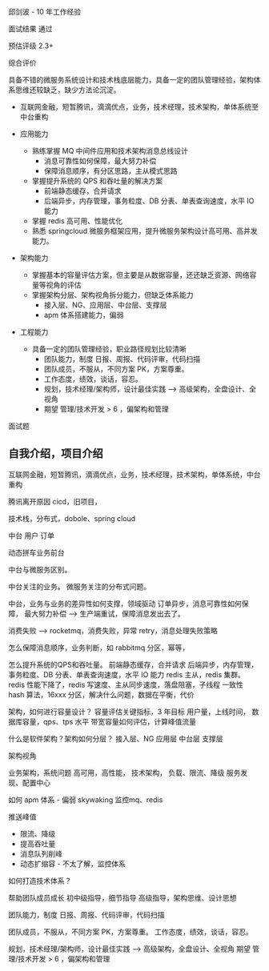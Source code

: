 
邱剑波 - 10 年工作经验

面试结果 通过

预估评级 2.3+

综合评价

具备不错的微服务系统设计和技术栈底层能力，具备一定的团队管理经验，架构体系思维还较缺乏，缺少方法论沉淀。

* 互联网金融，短暂腾讯，滴滴优点，业务，技术经理，技术架构，单体系统至中台重构
* 应用能力
  * 熟练掌握 MQ 中间件应用和技术架构消息总线设计
    * 消息可靠性如何保障，最大努力补偿
    * 保障消息顺序，有分区思路，主从模式思路
  * 掌握提升系统的 QPS 和吞吐量的解决方案
    * 前端静态缓存，合并请求
    * 后端异步，内存管理，事务粒度、DB 分表、单表查询速度，水平 IO 能力
  * 掌握 redis 高可用、性能优化
  * 熟悉 springcloud 微服务框架应用，提升微服务架构设计高可用、高并发能力。

* 架构能力
  * 掌握基本的容量评估方案，但主要是从数据容量，还还缺乏资源、网络容量等视角的评估
  * 掌握架构分层、架构视角拆分能力，但缺乏体系能力
    * 接入层、NG、应用层、中台层、支撑层
    * apm 体系搭建能力，偏弱
* 工程能力
  * 具备一定的团队管理经验，职业路径规划比较清晰
    * 团队能力，制度
        日报、周报、代码评审，代码扫描
    * 团队成员，不服从，不同方案 PK，方案尊重。
    * 工作态度，绩效，谈话，容忍。
    * 规划，技术经理/架构师，设计最佳实践  --> 高级架构，全盘设计、全视角
    * 期望 管理/技术开发  > 6 ，偏架构和管理

面试题

## 自我介绍，项目介绍

互联网金融，短暂腾讯，滴滴优点，业务，技术经理，技术架构，单体系统，中台重构

腾讯离开原因 cicd，旧项目，

技术栈，分布式，dobole、spring cloud

中台
用户
订单

动态拼车业务前台

中台与微服务区别。

中台关注的业务。
微服务关注的分布式问题。

中台，业务与业务的差异性如何支撑，领域驱动
订单异步，消息可靠性如何保障，
最大努力补偿 --> 生产端重试，保障消息发出去了。

消费失败 --> rocketmq，消费失败，异常 retry，消息处理失败策略

怎么保障消息顺序，业务判断，如 rabbitmq 分区，幂等，


怎么提升系统的QPS和吞吐量。
前端静态缓存，合并请求
后端异步，内存管理，事务粒度、DB 分表、单表查询速度，水平 IO 能力
redis 主从，redis 集群。
redis 性能下降了，redis 写速度、主从同步速度，落盘阻塞，子线程 
一致性 hash 算法，16xxx 分区，解决什么问题，数据在平衡，代价


架构，如何进行容量设计？
容量评估关键指标，3 年目标
用户量，上线时间，
数据库容量，qps、tps 水平
带宽容量如何评估，计算峰值流量

什么是软件架构？架构如何分层？
接入层、NG
应用层
中台层
支撑层


架构视角

业务架构，系统问题
高可用，高性能，
技术架构，
负载、限流、降级
服务发现、配置中心

如何 apm 体系 - 偏弱
skywaking 监控mq、redis

推送峰值
 - 限流、降级
 - 提高吞吐量
 - 消息队列削峰
 - 动态扩缩容 - 不太了解，监控体系

如何打造技术体系？

帮助团队成员成长
初中级指导，细节指导
高级指导，架构思维、设计思想

团队能力，制度
日报、周报、代码评审，代码扫描

团队成员，不服从，不同方案 PK，方案尊重。
工作态度，绩效，谈话，容忍。

规划，技术经理/架构师，设计最佳实践  --> 高级架构，全盘设计、全视角
期望 管理/技术开发  > 6 ，偏架构和管理







